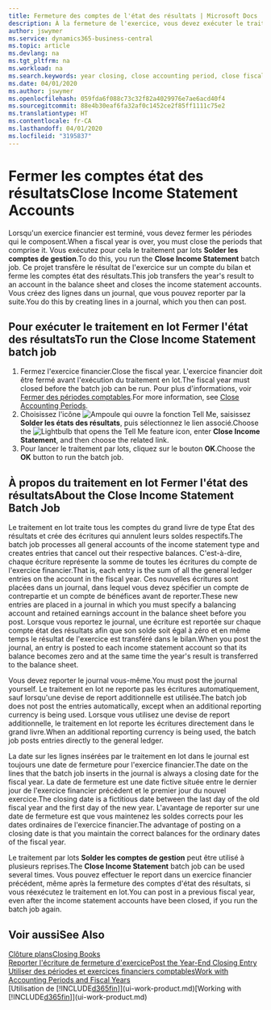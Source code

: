 ```yaml
---
title: Fermeture des comptes de l'état des résultats | Microsoft Docs
description: À la fermeture de l'exercice, vous devez exécuter le traitement en lot Fermer l'état des résultats afin de refermer les périodes comptables de l'exercice financier.
author: jswymer
ms.service: dynamics365-business-central
ms.topic: article
ms.devlang: na
ms.tgt_pltfrm: na
ms.workload: na
ms.search.keywords: year closing, close accounting period, close fiscal year, bank account detailed trial balance
ms.date: 04/01/2020
ms.author: jswymer
ms.openlocfilehash: 059fda6f088c73c32f82a4029976e7ae6acd40f4
ms.sourcegitcommit: 88e4b30eaf6fa32af0c1452ce2f85ff1111c75e2
ms.translationtype: HT
ms.contentlocale: fr-CA
ms.lasthandoff: 04/01/2020
ms.locfileid: "3195837"
---
```

# <a name="close-income-statement-accounts"></a><span data-ttu-id="aa124-103">Fermer les comptes état des résultats</span><span class="sxs-lookup"><span data-stu-id="aa124-103">Close Income Statement Accounts</span></span>
<span data-ttu-id="aa124-104">Lorsqu'un exercice financier est terminé, vous devez fermer les périodes qui le composent.</span><span class="sxs-lookup"><span data-stu-id="aa124-104">When a fiscal year is over, you must close the periods that comprise it.</span></span> <span data-ttu-id="aa124-105">Vous exécutez pour cela le traitement par lots **Solder les comptes de gestion**.</span><span class="sxs-lookup"><span data-stu-id="aa124-105">To do this, you run the **Close Income Statement** batch job.</span></span> <span data-ttu-id="aa124-106">Ce projet transfère le résultat de l'exercice sur un compte du bilan et ferme les comptes état des résultats.</span><span class="sxs-lookup"><span data-stu-id="aa124-106">This job transfers the year's result to an account in the balance sheet and closes the income statement accounts.</span></span> <span data-ttu-id="aa124-107">Vous créez des lignes dans un journal, que vous pouvez reporter par la suite.</span><span class="sxs-lookup"><span data-stu-id="aa124-107">You do this by creating lines in a journal, which you then can post.</span></span>

## <a name="to-run-the-close-income-statement-batch-job"></a><span data-ttu-id="aa124-108">Pour exécuter le traitement en lot Fermer l'état des résultats</span><span class="sxs-lookup"><span data-stu-id="aa124-108">To run the Close Income Statement batch job</span></span>
1. <span data-ttu-id="aa124-109">Fermez l'exercice financier.</span><span class="sxs-lookup"><span data-stu-id="aa124-109">Close the fiscal year.</span></span> <span data-ttu-id="aa124-110">L'exercice financier doit être fermé avant l'exécution du traitement en lot.</span><span class="sxs-lookup"><span data-stu-id="aa124-110">The fiscal year must closed before the batch job can be run.</span></span> <span data-ttu-id="aa124-111">Pour plus d'informations, voir [Fermer des périodes comptables](year-close-account-periods.md).</span><span class="sxs-lookup"><span data-stu-id="aa124-111">For more information, see [Close Accounting Periods](year-close-account-periods.md).</span></span>
2. <span data-ttu-id="aa124-112">Choisissez l'icône ![Ampoule qui ouvre la fonction Tell Me](media/ui-search/search_small.png "Dites-moi ce que vous voulez faire"), saisissez **Solder les états des résultats**, puis sélectionnez le lien associé.</span><span class="sxs-lookup"><span data-stu-id="aa124-112">Choose the ![Lightbulb that opens the Tell Me feature](media/ui-search/search_small.png "Tell me what you want to do") icon, enter **Close Income Statement**, and then choose the related link.</span></span>
3. <span data-ttu-id="aa124-113">Pour lancer le traitement par lots, cliquez sur le bouton **OK**.</span><span class="sxs-lookup"><span data-stu-id="aa124-113">Choose the **OK** button to run the batch job.</span></span>

## <a name="about-the-close-income-statement-batch-job"></a><span data-ttu-id="aa124-114">À propos du traitement en lot Fermer l'état des résultats</span><span class="sxs-lookup"><span data-stu-id="aa124-114">About the Close Income Statement Batch Job</span></span>
<span data-ttu-id="aa124-115">Le traitement en lot traite tous les comptes du grand livre de type État des résultats et crée des écritures qui annulent leurs soldes respectifs.</span><span class="sxs-lookup"><span data-stu-id="aa124-115">The batch job processes all general accounts of the income statement type and creates entries that cancel out their respective balances.</span></span> <span data-ttu-id="aa124-116">C'est-à-dire, chaque écriture représente la somme de toutes les écritures du compte de l'exercice financier.</span><span class="sxs-lookup"><span data-stu-id="aa124-116">That is, each entry is the sum of all the general ledger entries on the account in the fiscal year.</span></span> <span data-ttu-id="aa124-117">Ces nouvelles écritures sont placées dans un journal, dans lequel vous devez spécifier un compte de contrepartie et un compte de bénéfices avant de reporter.</span><span class="sxs-lookup"><span data-stu-id="aa124-117">These new entries are placed in a journal in which you must specify a balancing account and retained earnings account in the balance sheet before you post.</span></span> <span data-ttu-id="aa124-118">Lorsque vous reportez le journal, une écriture est reportée sur chaque compte état des résultats afin que son solde soit égal à zéro et en même temps le résultat de l'exercice est transféré dans le bilan.</span><span class="sxs-lookup"><span data-stu-id="aa124-118">When you post the journal, an entry is posted to each income statement account so that its balance becomes zero and at the same time the year's result is transferred to the balance sheet.</span></span>

<span data-ttu-id="aa124-119">Vous devez reporter le journal vous-même.</span><span class="sxs-lookup"><span data-stu-id="aa124-119">You must post the journal yourself.</span></span> <span data-ttu-id="aa124-120">Le traitement en lot ne reporte pas les écritures automatiquement, sauf lorsqu'une devise de report additionnelle est utilisée.</span><span class="sxs-lookup"><span data-stu-id="aa124-120">The batch job does not post the entries automatically, except when an additional reporting currency is being used.</span></span> <span data-ttu-id="aa124-121">Lorsque vous utilisez une devise de report additionnelle, le traitement en lot reporte les écritures directement dans le grand livre.</span><span class="sxs-lookup"><span data-stu-id="aa124-121">When an additional reporting currency is being used, the batch job posts entries directly to the general ledger.</span></span>

<span data-ttu-id="aa124-122">La date sur les lignes insérées par le traitement en lot dans le journal est toujours une date de fermeture pour l'exercice financier.</span><span class="sxs-lookup"><span data-stu-id="aa124-122">The date on the lines that the batch job inserts in the journal is always a closing date for the fiscal year.</span></span> <span data-ttu-id="aa124-123">La date de fermeture est une date fictive située entre le dernier jour de l'exercice financier précédent et le premier jour du nouvel exercice.</span><span class="sxs-lookup"><span data-stu-id="aa124-123">The closing date is a fictitious date between the last day of the old fiscal year and the first day of the new year.</span></span> <span data-ttu-id="aa124-124">L'avantage de reporter sur une date de fermeture est que vous maintenez les soldes corrects pour les dates ordinaires de l'exercice financier.</span><span class="sxs-lookup"><span data-stu-id="aa124-124">The advantage of posting on a closing date is that you maintain the correct balances for the ordinary dates of the fiscal year.</span></span>

<span data-ttu-id="aa124-125">Le traitement par lots **Solder les comptes de gestion** peut être utilisé à plusieurs reprises.</span><span class="sxs-lookup"><span data-stu-id="aa124-125">The **Close Income Statement** batch job can be used several times.</span></span> <span data-ttu-id="aa124-126">Vous pouvez effectuer le report dans un exercice financier précédent, même après la fermeture des comptes d'état des résultats, si vous réexécutez le traitement en lot.</span><span class="sxs-lookup"><span data-stu-id="aa124-126">You can post in a previous fiscal year, even after the income statement accounts have been closed, if you run the batch job again.</span></span>

## <a name="see-also"></a><span data-ttu-id="aa124-127">Voir aussi</span><span class="sxs-lookup"><span data-stu-id="aa124-127">See Also</span></span>

[<span data-ttu-id="aa124-128">Clôture plans</span><span class="sxs-lookup"><span data-stu-id="aa124-128">Closing Books</span></span>](year-close-books.md)  
[<span data-ttu-id="aa124-129">Reporter l'écriture de fermeture d'exercice</span><span class="sxs-lookup"><span data-stu-id="aa124-129">Post the Year-End Closing Entry</span></span>](year-how-post-year-end-close-entry.md)  
[<span data-ttu-id="aa124-130">Utiliser des périodes et exercices financiers comptables</span><span class="sxs-lookup"><span data-stu-id="aa124-130">Work with Accounting Periods and Fiscal Years</span></span>](finance-accounting-periods-and-fiscal-years.md)  
<span data-ttu-id="aa124-131">[Utilisation de [!INCLUDE[d365fin](includes/d365fin_md.md)]](ui-work-product.md)</span><span class="sxs-lookup"><span data-stu-id="aa124-131">[Working with [!INCLUDE[d365fin](includes/d365fin_md.md)]](ui-work-product.md)</span></span>
